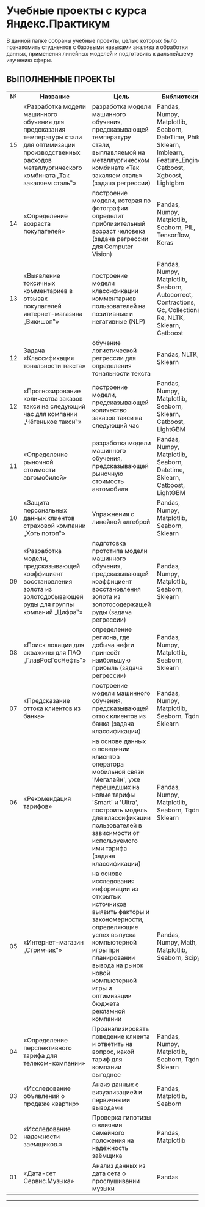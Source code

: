 # Учебные проекты с курса Яндекс.Практикум

В данной папке собраны учебные проекты, целью которых было познакомить студнентов с базовыми навыками анализа и обработки данных, применения линейных моделей и подготовить к дальнейшему изучению сферы.

## **ВЫПОЛНЕННЫЕ ПРОЕКТЫ**

<table>
<tr>
  <th>№</th>
  <th>Название</th>
  <th>Цель</th>
  <th>Библиотеки</th>
  <th>Технологии</th>
</tr> 

<tr>

<tr>
  <td>15</td>
  <td>«Разработка модели машинного обучения для предсказания температуры стали для оптимизации производственных расходов металлургического комбината „Так закаляем сталь‟»</td>
  <td>разработка модели машинного обучения, предсказывающей температуру стали, выплавляемой на металлургическом комбинате «Так закаляем сталь» (задача регрессии)</td>
  <td>Pandas, Numpy, Matplotlib, Seaborn, DateTime, Phik, Sklearn, Imblearn, Feature_Engine, Catboost, Xgboost, Lightgbm</td>
  <td>Pipeline, Feature Engineering, RandomizedSearchCV, PolynomialFeatures, MinMaxScaler, DropCorrelatedFeatures, SelektKBest, VotingRegressor, background_gradient</td>
</tr>

<tr>
  <td>14</td>
  <td>«Определение возраста покупателей»</td>
  <td>построение модели, которая по фотографии определит приблизительный возраст человека (задача регрессии для Computer Vision)</td>
  <td>Pandas, Numpy, Matplotlib, Seaborn, PIL, Tensorflow, Keras</td>
  <td>Yandex Compute Cloud</td>
</tr>

<tr>
  <td>13</td>
  <td>«Выявление токсичных комментариев в отзывах покупателей интернет-магазина „Викишоп‟»</td>
  <td>построение модели классификации комментариев пользователей на позитивные и негативные (NLP)</td>
  <td>Pandas, Numpy, Matplotlib, Seaborn, Autocorrect, Contractions, Gc, Collections, Re, NLTK, Sklearn, Catboost</td>
  <td>Pipeline, RandomizedSearchCV, TfidfVectorizer, CountVectorizer, ngram_range</td>
</tr>

<tr>
  <td>12</td>
  <td>Задача «Классификация тональности текста»</td>
  <td>обучение логистической регрессии для определения тональности текста</td>
  <td>Pandas, NLTK, Sklearn</td>
  <td></td>
</tr>

<tr>
  <td>12</td>
  <td>«Прогнозирование количества заказов такси на следующий час для компании „Чётенькое такси‟»</a></td>
  <td>построение модели, предсказывающей количество заказов такси на следующий час</td>
  <td>Pandas, Numpy, Matplotlib, Seaborn,  Sklearn, Catboost, LightGBM</td>
  <td>seasonal_decompose, TimeSeriesSplit, RandomizedSearchCV</td>
</tr>

<tr>
  <td>11</td>
  <td>«Определение рыночной стоимости автомобилей»</td>
  <td>разработка модели машинного обучения, предсказывающей рыночную стоимость автомобиля</td>
  <td>Pandas, Numpy, Matplotlib, Seaborn, Datetime, Sklearn, Catboost, LightGBM</td>
  <td>OneHotEncoder, OrdinalEncoder, MinMaxScaler, SelectKBest, make_scorer</td>
</tr>

<tr>
  <td>10</td>
  <td>«Защита персональных данных клиентов страховой компании „Хоть потоп‟»</td>
  <td>Упражнения с линейной алгеброй</td>
  <td>Pandas, Numpy, Matplotlib, Seaborn, Sklearn</td>
  <td></td>
</tr>

<tr>
  <td>09</td>
  <td>«Разработка модели, предсказывающей коэффициент восстановления золота из золотодобывающей руды для группы компаний „Цифра‟»</td>
  <td>подготовка прототипа модели машинного обучения, предсказывающей коэффициент восстановления золота из золотосодержащей руды (задача регрессии)</td>
  <td>Pandas, Numpy, Matplotlib, Seaborn, Sklearn</td>
  <td>Symmetric Mean Absolute Percentage Error, make_scorer</td>
</tr>

<tr>
  <td>08</td>
  <td>«Поиск локации для скважины для ПАО „ГлавРосГосНефть‟»</td>
  <td>определение региона, где добыча нефти принесёт наибольшую прибыль (задача регрессии)</td>
  <td>Pandas, Numpy, Matplotlib, Seaborn, Sklearn</td>
  <td>Анализ возможной прибыли и рисков с помощью техники Bootstrap</td>
</tr>

<tr>
  <td>07</td>
  <td>«Предсказание оттока клиентов из банка»</td>
  <td>построение модели машинного обучения, предсказывающей отток клиентов из банка (задача классификации)</td>
  <td>Pandas, Numpy, Matplotlib, Seaborn, Tqdm, Sklearn</td>
  <td>OneHotEncoder, OrdinalEncoder, StandardScaler, SelectKBest, GridSearchCV</td>
</tr>

<tr>
  <td>06</td>
  <td>«Рекомендация тарифов»</td>
  <td>на основе данных о поведении клиентов оператора мобильной связи 'Мегалайн', уже перешедших на новые тарифы 'Smart' и 'Ultra', построить модель для классификации пользователей в зависимости от используемого ими тарифа (задача классификации)</td>
  <td>Pandas, Numpy, Matplotlib, Seaborn, Tqdm, Sklearn</td>
  <td>GridSearchCV</td>
</tr>

<tr>
  <td>05</td>
  <td>«Интернет-магазин „Стримчик‟»</td>
  <td>на основе исследования информации из открытых источников выявить факторы и закономерности, определяющие успех выпуска компьютерной игры при планировании вывода на рынок новой компьютерной игры и оптимизации бюджета рекламной компании</td>
  <td>Pandas, Numpy, Math, Matplotlib, Seaborn, Scipy</td>
  <td></td>
</tr>

<tr>
  <td>04</td>
  <td>«Определение перспективного тарифа для телеком-компании»</td>
  <td>Проанализировать поведение клиента и ответить на вопрос, какой тариф для компании выгоднее</td>
  <td>Pandas, Numpy, Matplotlib, Seaborn, Tqdm, Sklearn</td>
  <td>GridSearchCV</td>
</tr>

<tr>
  <td>03</td>
  <td> «Исследование объявлений о продаже квартир»</td>
  <td> Анаиз данных с визуализацией и первичными выводами </td>
  <td> Pandas, Matplotlib, Seaborn</td>
  <td></td>
</tr>

<tr>
  <td>02</td>
  <td>«Исследование надежности заемщиков.»</td>
  <td> Проверка гипотизы о влиянии семейного положения на надёжность заёмщика </td>
  <td> Pandas, Matplotlib</td>
  <td></td>
</tr>

<tr>
  <td>01</td>
  <td>«Дата-сет Сервис.Музыка»</td>
  <td>Анализ данных из дата сета о прослушивании музыки</td>
  <td>Pandas</td>
  <td></td>
</tr>


</table>

---